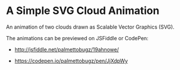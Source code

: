 # A Simple SVG Cloud Animation

An animation of two clouds drawn as Scalable Vector Graphics (SVG).

The animations can be previewed on JSFiddle or CodePen:

- http://jsfiddle.net/palmettobugz/19ahnowe/

- https://codepen.io/palmettobugz/pen/JjXdpWy
